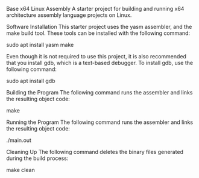 Base x64 Linux Assembly
A starter project for building and running x64 architecture assembly language projects on Linux.


Software Installation
This starter project uses the yasm assembler, and the make build tool. These tools can be installed with the following command:

sudo apt install yasm make

Even though it is not required to use this project, it is also recommended that you install gdb, which is a text-based debugger. To install gdb, use the following command:

sudo apt install gdb


Building the Program
The following command runs the assembler and links the resulting object code:

make


Running the Program
The following command runs the assembler and links the resulting object code:

./main.out


Cleaning Up
The following command deletes the binary files generated during the build process:

make clean
